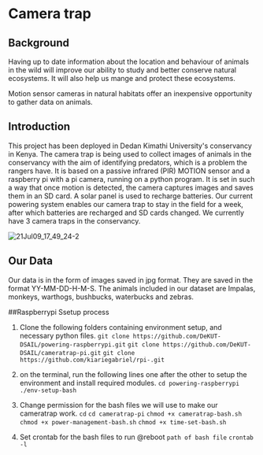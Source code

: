 # Camera trap 

## Background
Having up to date information about the location and behaviour of animals in the wild will improve our ability to study and better conserve natural ecosystems. It will also help us mange and protect these ecosystems. 

Motion sensor cameras in natural habitats offer an inexpensive opportunity to gather data on animals.


## Introduction

This project has been deployed in Dedan Kimathi University's conservancy in Kenya. 
The camera trap is being used to collect images of animals in the conservancy with the aim of identifying predators, which is a problem the rangers have.
It is based on a passive infrared (PIR) MOTION sensor and a raspberry pi with a pi camera, running on a python program. 
It is set in such a way that once motion is detected, the camera captures images and saves them in an SD card. 
A solar panel is used to recharge batteries. Our current powering system enables our camera trap to stay in the field for a week, after which batteries are recharged and SD cards changed. We currently have 3 camera traps in the conservancy.

![21Jul09_17_49_24-2](https://user-images.githubusercontent.com/74656615/134635155-9b8b6b24-b332-453f-801c-2ae9e726c07a.jpg)



## Our Data
Our data is in the form of images saved in jpg format. They are saved in the format YY-MM-DD-H-M-S.
The animals included in our dataset are Impalas, monkeys, warthogs, bushbucks, waterbucks and zebras.

##Raspberrypi Ssetup process

1. Clone the following folders containing environment setup, and necessary python files.
      `git clone https://github.com/DeKUT-DSAIL/powering-raspberrypi.git`
      `git clone https://github.com/DeKUT-DSAIL/cameratrap-pi.git`
      `git clone https://github.com/kiariegabriel/rpi-.git`
      
2. on the terminal, run the following lines one after the other to setup the environment and install required modules.
    `cd powering-raspberrypi`
    `./env-setup-bash`
    
    
2. Change permission for the bash files we will use to make our cameratrap work.
    `cd`
    `cd cameratrap-pi`
    `chmod +x cameratrap-bash.sh`
    `chmod +x power-management-bash.sh`
    `chmod +x time-set-bash.sh`
    
3. Set crontab for the bash files to run @reboot `path of bash file`
    `crontab -l`
    
 




